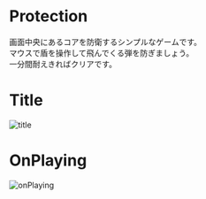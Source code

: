 # Protection
画面中央にあるコアを防衛するシンプルなゲームです。  
マウスで盾を操作して飛んでくる弾を防ぎましょう。  
一分間耐えきればクリアです。  
# Title
![title](https://github.com/igameta/Protection/assets/29007466/b6cea5c6-fd0c-4a5a-94ef-0fddee1444e3)
# OnPlaying
![onPlaying](https://github.com/igameta/Protection/assets/29007466/2ac1bcc1-1a28-40f1-94da-fb2133dd2b9d)
